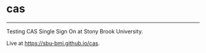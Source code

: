 # cas
___

Testing CAS Single Sign On at Stony Brook University.

Live at https://sbu-bmi.github.io/cas.


